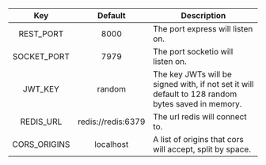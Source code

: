 |   **Key**   | **Default** | **Description**                   |
|:-----------:|:-----------:|-----------------------------------|
|  REST_PORT  |     8000    | The port express will listen on.  |
| SOCKET_PORT |     7979    | The port socketio will listen on. |
|  JWT_KEY    |    random   |  The key JWTs will be signed with, if not set it will default to 128 random bytes saved in memory.    |
| REDIS_URL            |   redis://redis:6379          |  The url redis will connect to.                                 |
| CORS_ORIGINS | localhost |  A list of origins that cors will accept, split by space. |